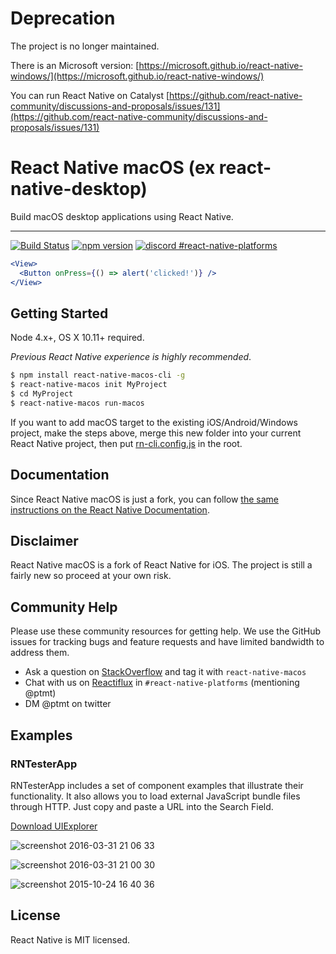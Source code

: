 # Deprecation #

The project is no longer maintained.

There is an Microsoft version: [https://microsoft.github.io/react-native-windows/](https://microsoft.github.io/react-native-windows/)

You can run React Native on Catalyst [https://github.com/react-native-community/discussions-and-proposals/issues/131](https://github.com/react-native-community/discussions-and-proposals/issues/131)







# React Native macOS (ex react-native-desktop)

Build macOS desktop applications using React Native.

----

[![Build Status](https://travis-ci.org/ptmt/react-native-macos.svg)](https://travis-ci.org/ptmt/react-native-macos) [![npm version](https://badge.fury.io/js/react-native-macos.svg)](https://badge.fury.io/js/react-native-macos) [![discord #react-native-platforms](https://img.shields.io/badge/reactiflux-%23react--native--platforms-blue.svg)](http://reactiflux.com)

```jsx
<View>
  <Button onPress={() => alert('clicked!')} />
</View>
```

## Getting Started

Node 4.x+, OS X 10.11+ required.

_Previous React Native experience is highly recommended_.

```bash
$ npm install react-native-macos-cli -g
$ react-native-macos init MyProject
$ cd MyProject
$ react-native-macos run-macos
```

If you want to add macOS target to the existing iOS/Android/Windows project, make the steps above, merge this new folder into your current React Native project, then put [rn-cli.config.js](https://gist.github.com/ptmt/b1473dead098cf53d667e355aedf2a7b) in the root.

## Documentation

Since React Native macOS is just a fork, you can follow [the same instructions on the React Native Documentation](http://facebook.github.io/react-native/docs/getting-started.html#content).

## Disclaimer

React Native macOS is a fork of React Native for iOS. The project is still a fairly new so proceed at your own risk.

## Community Help

Please use these community resources for getting help. We use the GitHub issues for tracking bugs and feature requests and have limited bandwidth to address them.

- Ask a question on [StackOverflow](https://stackoverflow.com/) and tag it with `react-native-macos`
- Chat with us on [Reactiflux](https://discord.gg/0ZcbPKXt5bWJVmUY) in `#react-native-platforms` (mentioning @ptmt)
- DM @ptmt on twitter

## Examples

### RNTesterApp

RNTesterApp includes a set of component examples that illustrate their functionality. It also allows you to load external JavaScript bundle files through HTTP. Just copy and paste a URL into the Search Field.

[Download UIExplorer](https://github.com/ptmt/react-native-macos/files/199128/UIExplorer.zip)

![screenshot 2016-03-31 21 06 33](https://cloud.githubusercontent.com/assets/1004115/14185918/91648d8c-f784-11e5-82b6-fcd08b74b89a.png)

![screenshot 2016-03-31 21 00 30](https://cloud.githubusercontent.com/assets/1004115/14185806/1cd2dfdc-f784-11e5-8c14-de0ca21f7ead.png)

![screenshot 2015-10-24 16 40 36](https://cloud.githubusercontent.com/assets/1004115/14185895/7c133eb0-f784-11e5-8e3c-ca36aa351a26.png)

## License

React Native is MIT licensed.
